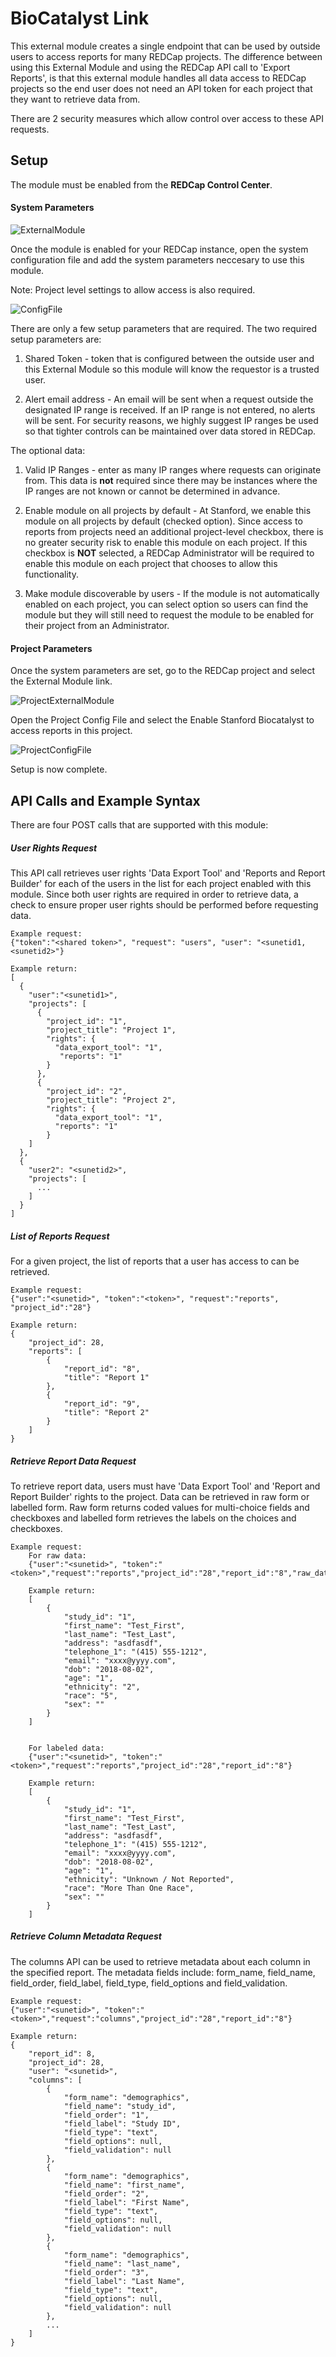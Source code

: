 # BioCatalyst Link
This external module creates a single endpoint that can be used by outside users to access reports 
for many REDCap projects. The difference between using this External Module and using the REDCap
API call to 'Export Reports', is that this external module handles all data access to REDCap projects 
so the end user does not need an API token for each project that they want to retrieve data from. 

There are 2 security measures which allow control over access to these API requests. 


## Setup
The module must be enabled from the **REDCap Control Center**. 

#### System Parameters
![ExternalModule](images/ExternalModule.png)

Once the module is enabled for your REDCap instance, open the system configuration file and add
the system parameters neccesary to use this module. 

Note: Project level settings to allow access is also required.

![ConfigFile](images/ConfigFile.png)

There are only a few setup parameters that are required.  The two required setup parameters are:
1) Shared Token - token that is configured between the outside user and this External Module so this module will
know the requestor is a trusted user.

2) Alert email address - An email will be sent when a request outside the designated IP range is received. If an IP
range is not entered, no alerts will be sent.  For security reasons, we highly suggest IP ranges be used so
that tighter controls can be maintained over data stored in REDCap.

The optional data:
1) Valid IP Ranges - enter as many IP ranges where requests can originate from. This data is **not** required since
there may be instances where the IP ranges are not known or cannot be determined in advance.

2) Enable module on all projects by default - At Stanford, we enable this module on all projects by default
(checked option). Since access to reports from projects need an additional project-level checkbox, there is no
greater security risk to enable this module on each project. If this checkbox is **NOT** selected, a REDCap Administrator
will be required to enable this module on each project that chooses to allow this functionality.

3) Make module discoverable by users - If the module is not automatically enabled on each project, you can
select option so users can find the module but they will still need to request the module to be enabled for
their project from an Administrator.

#### Project Parameters
Once the system parameters are set, go to the REDCap project and select the External Module link. 

![ProjectExternalModule](images/ProjectExternalModule.png)

Open the Project Config File and select the Enable Stanford Biocatalyst to access reports in this project.

![ProjectConfigFile](images/ProjectConfigFile.png)

Setup is now complete.

## API Calls and Example Syntax
There are four POST calls that are supported with this module:

##### User Rights Request
This API call retrieves user rights 'Data Export Tool' and 'Reports and Report Builder' for each 
of the users in the list for each project enabled with this module. Since both user rights are required
in order to retrieve data, a check to ensure proper user rights should be performed before requesting data.
    
    Example request:
    {"token":"<shared token>", "request": "users", "user": "<sunetid1,<sunetid2>"}
    
    Example return:
    [
      {
        "user":"<sunetid1>",
        "projects": [
          {
            "project_id": "1",
            "project_title": "Project 1",
            "rights": {
              "data_export_tool": "1",
               "reports": "1"
            }
          },
          {
            "project_id": "2",
            "project_title": "Project 2",
            "rights": {
              "data_export_tool": "1",
              "reports": "1"
            }
        ]
      },
      {
        "user2": "<sunetid2>",
        "projects": [
          ...
        ]
      }
    ]
        
##### List of Reports Request
For a given project, the list of reports that a user has access to can be retrieved.
    
    Example request:
    {"user":"<sunetid>", "token":"<token>", "request":"reports", "project_id":"28"}

    Example return:
    {
        "project_id": 28,
        "reports": [
            {
                "report_id": "8",
                "title": "Report 1"
            },
            {
                "report_id": "9",
                "title": "Report 2"
            }
        ]
    }
     
##### Retrieve Report Data Request
To retrieve report data, users must have 'Data Export Tool' and 'Report and Report Builder' rights to the project.
Data can be retrieved in raw form or labelled form.  Raw form returns coded values for multi-choice fields and checkboxes
and labelled form retrieves the labels on the choices and checkboxes.

    Example request:
        For raw data:
        {"user":"<sunetid>", "token":"<token>","request":"reports","project_id":"28","report_id":"8","raw_data":"1"}
    
        Example return: 
        [
            {
                "study_id": "1",
                "first_name": "Test_First",
                "last_name": "Test_Last",
                "address": "asdfasdf",
                "telephone_1": "(415) 555-1212",
                "email": "xxxx@yyyy.com",
                "dob": "2018-08-02",
                "age": "1",
                "ethnicity": "2",
                "race": "5",
                "sex": ""
            }
        ]
        
        
        For labeled data:
        {"user":"<sunetid>", "token":"<token>","request":"reports","project_id":"28","report_id":"8"}
        
        Example return: 
        [
            {
                "study_id": "1",
                "first_name": "Test_First",
                "last_name": "Test_Last",
                "address": "asdfasdf",
                "telephone_1": "(415) 555-1212",
                "email": "xxxx@yyyy.com",
                "dob": "2018-08-02",
                "age": "1",
                "ethnicity": "Unknown / Not Reported",
                "race": "More Than One Race",
                "sex": ""
            }
        ]
    
    
##### Retrieve Column Metadata Request
The columns API can be used to retrieve metadata about each column in the specified report. The metadata fields
include: form_name, field_name, field_order, field_label, field_type, field_options and field_validation.

    Example request:
    {"user":"<sunetid>", "token":"<token>","request":"columns","project_id":"28","report_id":"8"}

    Example return: 
    {
        "report_id": 8,
        "project_id": 28,
        "user": "<sunetid>",
        "columns": [
            {
                "form_name": "demographics",
                "field_name": "study_id",
                "field_order": "1",
                "field_label": "Study ID",
                "field_type": "text",
                "field_options": null,
                "field_validation": null
            },
            {
                "form_name": "demographics",
                "field_name": "first_name",
                "field_order": "2",
                "field_label": "First Name",
                "field_type": "text",
                "field_options": null,
                "field_validation": null
            },
            {
                "form_name": "demographics",
                "field_name": "last_name",
                "field_order": "3",
                "field_label": "Last Name",
                "field_type": "text",
                "field_options": null,
                "field_validation": null
            },
            ...
        ]
    }

